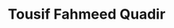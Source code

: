 ---
order: 39

title: "Tousif Fahmeed Quadir"

draft: false

bg_image: "images/backgrounds/page-title.jpg"

image: "images/executives/tousif-fahmeed-quadir.jpg"

designation: "Executive"

contact:
  # contact item loop
  - name : "tousif.fahmeed.quadir@gmail.com"
    icon : "ti-email" # icon pack : https://themify.me/themify-icons
    link : "mailto:tousif.fahmeed.quadir@gmail.com"

  # contact item loop
  - name : "Tousif Fahmeed Quadir"
    icon : "ti-facebook" # icon pack : https://themify.me/themify-icons
    link : "#"

  # contact item loop
  - name : "IEEE ID: "
    icon : "ti-world" # icon pack : https://themify.me/themify-icons
    link : "#"

# type
type: "executives"
---